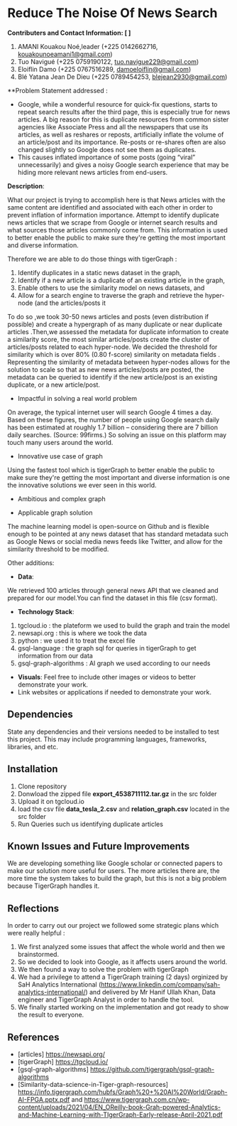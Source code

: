 # Reduce The Noise Of News Search
**Contributers and Contact Information: [ ]**
1. AMANI Kouakou Noé,leader (+225 0142662716, kouakounoeamani1@gmail.com)
2. Tuo Navigué (+225 0759190122, tuo.navigue229@gmail.com)
3. Eloiflin Damo (+225 0767516289, damoeloiflin@gmail.com)
4. Blé Yatana Jean De Dieu (+225 0789454253, blejean2930@gmail.com)

**Problem Statement addressed :  

- Google, while a wonderful resource for quick-fix questions, starts to repeat search results after the third page, this is especially true for news articles. A big reason for this is duplicate resources from common sister agencies like Associate Press and all the newspapers that use its articles, as well as reshares or reposts, artificially inflate the volume of an article/post and its importance. Re-posts or re-shares often are also changed slightly so Google does not see them as duplicates. 
- This causes inflated importance of some posts (going “viral” unnecessarily) and gives a noisy Google search experience that may be hiding more relevant news articles from end-users.


**Description**: 

What our project is trying to accomplish here is that News articles with the same content are identified and associated with each other in order to prevent inflation of information importance. Attempt to identify duplicate news articles that we scrape from Google or internet search results and what sources those articles commonly come from. This information is used to better enable the public to make sure they're getting the most important and diverse information.

Therefore we are able to do those things with tigerGraph : 
1. Identify duplicates in a static news dataset in the graph,
2. Identify if a new article is a duplicate of an existing article in the graph, 
3. Enable others to use the similarity model on news datasets, and
4. Allow for a search engine to traverse the graph and retrieve the hyper-node (and the articles/posts it 

To do so ,we took 30-50 news articles and posts (even distribution if possible) and create a hypergraph of as many duplicate or near duplicate articles .Then,we assessed the metadata for duplicate information to create a similarity score, the most similar articles/posts  create the cluster of articles/posts related to each hyper-node. We decided the threshold for similarity which is over 80% (0.80 f-score) similarity on metadata fields . Representing the similarity of metadata between hyper-nodes allows for the solution to scale so that as new news articles/posts are posted, the metadata can be queried to identify if the new article/post is an existing duplicate, or a new article/post.

				

- Impactful in solving a real world problem 

On average, the typical internet user will search Google 4 times a day. Based on these figures, the number of people using Google search daily has been estimated at roughly 1.7 billion – considering there are 7 billion daily searches. (Source: 99firms.) So solving an issue on this platform may touch many users around the world.

- Innovative use case of graph

Using the fastest tool which is tigerGraph to better enable the public to make sure they're getting the most important and diverse information is one the innovative solutions we ever seen in this world.

- Ambitious and complex graph



- Applicable graph solution 

The machine learning model is open-source on Github and is flexible enough to be pointed at any news dataset that has standard metadata such as Google News or social media news feeds like Twitter, and allow for the similarity threshold to be modified.


Other additions: 

 - **Data**: 

 We retrieved 100 articles through general news API that we cleaned and prepared for our model.You can find the dataset in this file (csv format). 

 - **Technology Stack**:
 1. tgcloud.io : the plateform we used to build the graph and train the model
 2. newsapi.org : this is where we took the data
 3. python : we used it to treat the excel file
 4. gsql-language : the graph sql for queries in tigerGraph to get information from our data
 5. gsql-graph-algorithms : AI graph we used according to our needs

 - **Visuals**: Feel free to include other images or videos to better demonstrate your work.
 - Link websites or applications if needed to demonstrate your work.

## Dependencies

State any dependencies and their versions needed to be installed to test this project. This may include programming languages, frameworks, libraries, and etc. 

## Installation

1. Clone repository
2. Donwload the zipped file **export_4538711112.tar.gz** in the src folder
3. Upload it on tgcloud.io
4. load the csv file **data_tesla_2.csv** and **relation_graph.csv** located in the src folder
5. Run Queries such us identifying duplicate articles

## Known Issues and Future Improvements

We are developing something like Google scholar or connected papers to make our solution more useful for users.
The more articles there are, the more time the system takes to build the graph, but this is not a big problem because TigerGraph handles it.

## Reflections

In order to carry out our project we followed some strategic plans which were really helpful :

1. We first analyzed some issues that affect the whole world and then we brainstormed.
2. So we decided to look into Google, as it affects users around the world.
3. We then found a way to solve the problem with tigerGraph
4. We had a privilege to attend a TigerGraph training (2 days) orginized by SaH Analytics International (https://www.linkedin.com/company/sah-analytics-international/) and delivered by Mr Hanif Ullah Khan, Data engineer and TigerGraph Analyst in order to handle the tool.
5. We finally started working on the implementation and got ready to show the result to everyone.

## References
- [articles] https://newsapi.org/
- [tigerGraph] https://tgcloud.io/
- [gsql-graph-algorithms] https://github.com/tigergraph/gsql-graph-algorithms
- [Similarity-data-science-in-Tiger-graph-resources]  https://info.tigergraph.com/hubfs/Graph%20+%20AI%20World/Graph-AI-FPGA.pptx.pdf and https://www.tigergraph.com.cn/wp-content/uploads/2021/04/EN_OReilly-book-Grah-powered-Analytics-and-Machine-Learning-with-TIgerGraph-Early-release-April-2021.pdf

